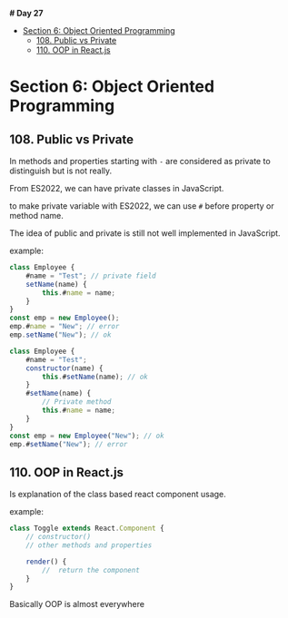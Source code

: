 **# Day 27**

- [Section 6: Object Oriented Programming](#section-6-object-oriented-programming)
  - [108. Public vs Private](#108-public-vs-private)
  - [110. OOP in React.js](#110-oop-in-reactjs)

# Section 6: Object Oriented Programming

## 108. Public vs Private

In methods and properties starting with `-` are considered as private to distinguish but is not really.

From ES2022, we can have private classes in JavaScript.

to make private variable with ES2022, we can use `#` before property or method name.

The idea of public and private is still not well implemented in JavaScript.

example:

```jsx
class Employee {
	#name = "Test"; // private field
	setName(name) {
		this.#name = name;
	}
}
const emp = new Employee();
emp.#name = "New"; // error
emp.setName("New"); // ok

class Employee {
	#name = "Test";
	constructor(name) {
		this.#setName(name); // ok
	}
	#setName(name) {
		// Private method
		this.#name = name;
	}
}
const emp = new Employee("New"); // ok
emp.#setName("New"); // error
```

## 110. OOP in React.js

Is explanation of the class based react component usage.

example:

```jsx
class Toggle extends React.Component {
	// constructor()
	// other methods and properties

	render() {
		//	return the component
	}
}
```

Basically OOP is almost everywhere
